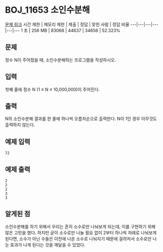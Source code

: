# BOJ_11653 소인수분해
[문제 링크](https://www.acmicpc.net/problem/11653)
시간 제한 |	메모리 제한 |	제출 |	정답 |	맞힌 사람 |	정답 비율
---|---|---|---|---|---
1 초 |	256 MB |	83068 |	44637 |	34656 |	52.323%

## 문제
정수 N이 주어졌을 때, 소인수분해하는 프로그램을 작성하시오.

## 입력
첫째 줄에 정수 N (1 ≤ N ≤ 10,000,000)이 주어진다.

## 출력
N의 소인수분해 결과를 한 줄에 하나씩 오름차순으로 출력한다. N이 1인 경우 아무것도 출력하지 않는다.

## 예제 입력
```
72
```

## 예제 출력
```
2
2
2
3
3
```

## 알게된 점
소인수분해를 하기 위해서 우리는 흔히 소수로만 나눠보게 되는데, 이를 구현하기 위해 많은 고민을 했다.
하지만 굳이 소수로만 나눌 필요 없이 2부터 하나씩 차례로 나눠보게 된다면, 소수가 아닌 수들은 이전에 나온 소수로 나눠지기 때문에 걸려저서 소수로만 나눈 효과가 나게 된다는 것을 깨달을 수 있었다.
